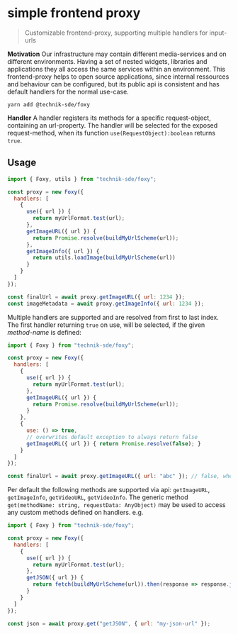 # simple frontend proxy

> Customizable frontend-proxy, supporting multiple handlers for input-urls

**Motivation** Our infrastructure may contain different media-services and on different environments. Having a set of nested widgets, libraries and applications they all access the same services within an environment. This frontend-proxy helps to open source applications, since internal ressources and behaviour can be configured, but its public api is consistent and has default handlers for the normal use-case.

`yarn add @technik-sde/foxy`


**Handler** A handler registers its methods for a specific request-object, containing an url-property. The handler will be selected for the exposed request-method, when its function `use(RequestObject):boolean` returns `true`.


## Usage

```js
import { Foxy, utils } from "technik-sde/foxy";

const proxy = new Foxy({
  handlers: [
    {
      use({ url }) {
        return myUrlFormat.test(url);
      },
      getImageURL({ url }) {
        return Promise.resolve(buildMyUrlScheme(url));
      },
      getImageInfo({ url }) {
        return utils.loadImage(buildMyUrlScheme(url))
      }
    }
  ]
});

const finalUrl = await proxy.getImageURL({ url: 1234 });
const imageMetadata = await proxy.getImageInfo({ url: 1234 });
```


Multiple handlers are supported and are resolved from first to last index. The first handler returning `true` on use, will be selected, if the given _method-name_ is defined:

```js
import { Foxy } from "technik-sde/foxy";

const proxy = new Foxy({
  handlers: [
    {
      use({ url }) {
        return myUrlFormat.test(url);
      },
      getImageURL({ url }) {
        return Promise.resolve(buildMyUrlScheme(url));
      }
    },
    {
      use: () => true,
      // overwrites default exception to always return false
      getImageURL({ url }) { return Promise.resolve(false); } 
    }
  ]
});

const finalUrl = await proxy.getImageURL({ url: "abc" }); // false, when not myUrlFormat
```


Per default the following methods are supported via api: `getImageURL`, `getImageInfo`, `getVideoURL`, `getVideoInfo`. The 
generic method `get(methodName: string, requestData: AnyObject)` may be used to access any custom methods defined on
handlers. e.g.

```js
import { Foxy } from "technik-sde/foxy";

const proxy = new Foxy({
  handlers: [
    {
      use({ url }) {
        return myUrlFormat.test(url);
      },
      getJSON({ url }) {
        return fetch(buildMyUrlScheme(url)).then(response => response.json());
      }
    }
  ]
});

const json = await proxy.get("getJSON", { url: "my-json-url" });
```




